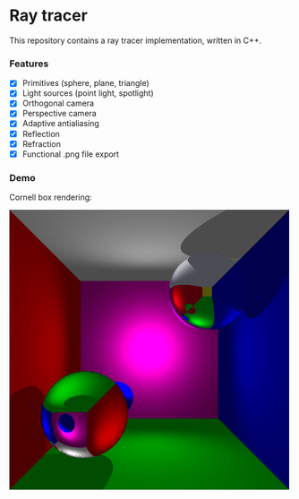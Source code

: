 # Ray tracer

This repository contains a ray tracer implementation, written in C++.

### Features
- [x] Primitives (sphere, plane, triangle)
- [x] Light sources (point light, spotlight)
- [x] Orthogonal camera
- [x] Perspective camera
- [x] Adaptive antialiasing
- [x] Reflection
- [x] Refraction 
- [x] Functional .png file export

### Demo

Cornell box rendering:

![image](res/image_perspective.png)